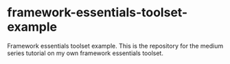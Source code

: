 # framework-essentials-toolset-example
Framework essentials toolset example. This is the repository for the medium series tutorial on my own framework essentials toolset.
